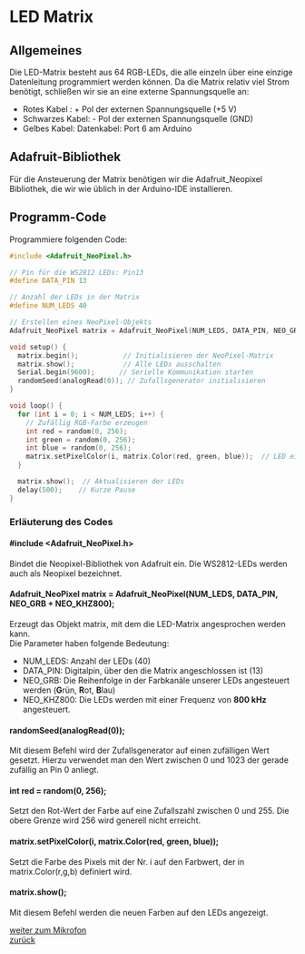 <link rel="stylesheet" href="https://hi2272.github.io/StyleMD.css">

# LED Matrix
## Allgemeines
Die LED-Matrix besteht aus 64 RGB-LEDs, die alle einzeln über eine einzige Datenleitung programmiert werden können. Da die Matrix relativ viel Strom benötigt, schließen wir sie an eine externe Spannungsquelle an:
- Rotes Kabel : + Pol der externen Spannungsquelle (+5 V)
- Schwarzes Kabel: - Pol der externen Spannungsquelle (GND)
- Gelbes Kabel: Datenkabel: Port 6 am Arduino
## Adafruit-Bibliothek
Für die Ansteuerung der Matrix benötigen wir die Adafruit_Neopixel Bibliothek, die wir wie üblich in der Arduino-IDE installieren.
## Programm-Code
Programmiere folgenden Code:
  
```C++
#include <Adafruit_NeoPixel.h>

// Pin für die WS2812 LEDs: Pin13
#define DATA_PIN 13

// Anzahl der LEDs in der Matrix
#define NUM_LEDS 40

// Erstellen eines NeoPixel-Objekts
Adafruit_NeoPixel matrix = Adafruit_NeoPixel(NUM_LEDS, DATA_PIN, NEO_GRB + NEO_KHZ800);

void setup() {
  matrix.begin();           // Initialisieren der NeoPixel-Matrix
  matrix.show();            // Alle LEDs ausschalten
  Serial.begin(9600);      // Serielle Kommunikation starten
  randomSeed(analogRead(0)); // Zufallsgenerator initialisieren
}

void loop() {
  for (int i = 0; i < NUM_LEDS; i++) {
    // Zufällig RGB-Farbe erzeugen
    int red = random(0, 256);    
    int green = random(0, 256);
    int blue = random(0, 256);
    matrix.setPixelColor(i, matrix.Color(red, green, blue));  // LED einschalten mit zufälliger Farbe
  }

  matrix.show();  // Aktualisieren der LEDs
  delay(500);    // Kurze Pause
}
```
### Erläuterung des Codes
#### #include <Adafruit_NeoPixel.h>
Bindet die Neopixel-Bibliothek von Adafruit ein. Die WS2812-LEDs werden auch als Neopixel bezeichnet. 
#### Adafruit_NeoPixel matrix = Adafruit_NeoPixel(NUM_LEDS, DATA_PIN, NEO_GRB + NEO_KHZ800);
Erzeugt das Objekt matrix, mit dem die LED-Matrix angesprochen werden kann.  
Die Parameter haben folgende Bedeutung:  
- NUM_LEDS: Anzahl der LEDs (40)
- DATA_PIN: Digitalpin, über den die Matrix angeschlossen ist (13)
- NEO_GRB: Die Reihenfolge in der Farbkanäle unserer LEDs angesteuert werden (**G**rün, **R**ot, **B**lau)
- NEO_KHZ800: Die LEDs werden mit einer Frequenz von **800 kHz** angesteuert.


####   randomSeed(analogRead(0)); 
Mit diesem Befehl wird der Zufallsgenerator auf einen zufälligen Wert gesetzt. Hierzu verwendet man den Wert zwischen 0 und 1023 der gerade zufällig an Pin 0 anliegt.

#### int red = random(0, 256);    
Setzt den Rot-Wert der Farbe auf eine Zufallszahl zwischen 0 und 255. Die obere Grenze wird 256 wird generell nicht erreicht.


#### matrix.setPixelColor(i, matrix.Color(red, green, blue));
Setzt die Farbe des Pixels mit der Nr. i auf den Farbwert, der in matrix.Color(r,g,b) definiert wird.

####  matrix.show(); 
Mit diesem Befehl werden die neuen Farben auf den LEDs angezeigt.

[weiter zum Mikrofon](mikrofon.html)  
[zurück](../index.html)
